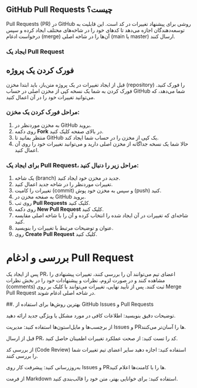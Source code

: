 ## ‏GitHub Pull Requests چیست؟

‏Pull Requests (PR) در GitHub روشی برای پیشنهاد تغییرات در کد است. این قابلیت به توسعه‌دهندگان اجازه می‌دهد تا کدهای خود را در شاخه‌های مختلف ایجاد کرده و سپس درخواست ادغام (merge) آن‌ها را در شاخه اصلی (main یا master) ارسال کنند.

### ایجاد یک Pull Request
##  فورک کردن یک پروژه
قبل از ایجاد تغییرات در یک پروژه متن‌باز، باید ابتدا مخزن (repository) را فورک کنید. فورک کردن به شما یک نسخه کپی از مخزن اصلی در حساب GitHub شما می‌دهد، که می‌توانید تغییرات خود را در آن اعمال کنید.

### مراحل فورک کردن یک مخزن:
1. به مخزن موردنظر در GitHub بروید.
2. روی دکمه **Fork** در بالای صفحه کلیک کنید.
3. منتظر بمانید تا GitHub یک کپی از مخزن را در حساب شما ایجاد کند.
4. حالا شما یک نسخه جداگانه از مخزن اصلی دارید و می‌توانید تغییرات خود را روی آن اعمال کنید.

### برای ایجاد یک Pull Request، مراحل زیر را دنبال کنید:

1. یک شاخه (branch) جدید در مخزن خود ایجاد کنید.
2. تغییرات موردنظر را در شاخه جدید اعمال کنید.
3. تغییرات را کامیت (commit) و سپس به مخزن خود پوش (push) کنید.
4. به صفحه مخزن در GitHub بروید.
5. روی تب **Pull Requests** کلیک کنید.
6. روی دکمه **New Pull Request** کلیک کنید.
7. شاخه‌ای که تغییرات در آن ایجاد شده را انتخاب کرده و آن را با شاخه اصلی مقایسه کنید.
8. عنوان و توضیحات مرتبط با تغییرات را بنویسید.
9. روی **Create Pull Request** کلیک کنید.

# بررسی و ادغام Pull Request

پس از ایجاد یک PR، اعضای تیم می‌توانند آن را بررسی کنند، تغییرات پیشنهادی را مشاهده کنند و در صورت لزوم، نظرات و پیشنهادات خود را در بخش نظرات (comments) ثبت کنند. پس از تأیید نهایی، تغییرات می‌توانند با کلیک بر روی Merge Pull Request در شاخه اصلی ادغام شوند.

##. بهترین روش‌ها برای استفاده از GitHub Issues و Pull Requests

توضیحات دقیق بنویسید: اطلاعات کافی در مورد مشکل یا ویژگی جدید ارائه دهید.

از برچسب‌ها و مایل‌استون‌ها استفاده کنید: مدیریت Issues و PRها را آسان‌تر می‌کنند.

قبل از ارسال PR، کد را تست کنید: از صحت عملکرد تغییرات اطمینان حاصل کنید.

از بررسی کد (Code Review) استفاده کنید: اجازه دهید سایر اعضای تیم تغییرات شما را بررسی کنند.

به‌روزرسانی کنید: پیشرفت کار روی Issues و PRها را با کامنت‌ها اعلام کنید.

از فرمت Markdown استفاده کنید: برای خوانایی بهتر، متن خود را قالب‌بندی کنید.


